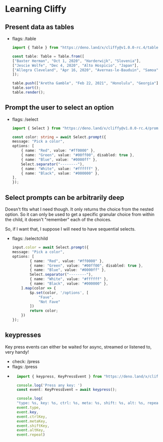 # Learning Cliffy 

## Present data as tables
- flags: /table
    ```ts
    import { Table } from "https://deno.land/x/cliffy@v1.0.0-rc.4/table/mod.ts";

    const table: Table = Table.from([
    ["Baxter Herman", "Oct 1, 2020", "Harderwijk", "Slovenia"],
    ["Jescie Wolfe", "Dec 4, 2020", "Alto Hospicio", "Japan"],
    ["Allegra Cleveland", "Apr 16, 2020", "Avernas-le-Bauduin", "Samoa"],
    ]);

    table.push(["Aretha Gamble", "Feb 22, 2021", "Honolulu", "Georgia"]);
    table.sort();
    table.render();
    ```

## Prompt the user to select an option
- flags: /select
    ```ts
    import { Select } from "https://deno.land/x/cliffy@v1.0.0-rc.4/prompt/select.ts";

    const color: string = await Select.prompt({
    message: "Pick a color",
    options: [
        { name: "Red", value: "#ff0000" },
        { name: "Green", value: "#00ff00", disabled: true },
        { name: "Blue", value: "#0000ff" },
        Select.separator("--------"),
        { name: "White", value: "#ffffff" },
        { name: "Black", value: "#000000" },
    ],
    });
    ```

## Select prompts can be arbitrarily deep
Doesn't fits what I need though. It only returns the choice from the nested option. So it can only be used to get a specific granular choice from within the child, it doesn't "remember" each of the choices.

So, if I want that, I suppose I will need to have sequential selects.
- flags: /selectchild
    ```ts
    input.color = await Select.prompt({
    message: "Pick a color",
    options: [
            { name: "Red", value: "#ff0000" },
            { name: "Green", value: "#00ff00", disabled: true },
            { name: "Blue", value: "#0000ff" },
            Select.separator("--------"),
            { name: "White", value: "#ffffff" },
            { name: "Black", value: "#000000" },
        ].map(color => {
            $p.set(color, '/options', [
                "Fave",
                "Not Fave"
            ])
            return color;
        })
    });
    ```

## keypresses
Key press events can either be waited for async, streamed or listened to, very handy!
- check: /press
- flags: /press
- ```ts
    import { keypress, KeyPressEvent } from "https://deno.land/x/cliffy@v1.0.0-rc.4/keypress/mod.ts";

    console.log('Press any key: ')
    const event: KeyPressEvent = await keypress();

    console.log(
    "type: %s, key: %s, ctrl: %s, meta: %s, shift: %s, alt: %s, repeat: %s",
    event.type,
    event.key,
    event.ctrlKey,
    event.metaKey,
    event.shiftKey,
    event.altKey,
    event.repeat)
    ```
